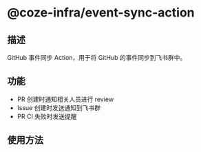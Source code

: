 # @coze-infra/event-sync-action

## 描述

GitHub 事件同步 Action，用于将 GitHub 的事件同步到飞书群中。

## 功能

- PR 创建时通知相关人员进行 review
- Issue 创建时发送通知到飞书群
- PR CI 失败时发送提醒

## 使用方法

